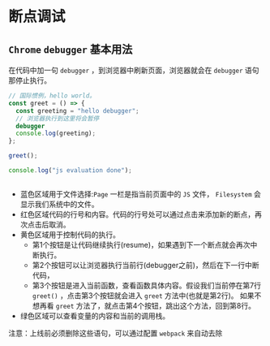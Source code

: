 # 断点调试

## `Chrome` `debugger` 基本用法

在代码中加一句 `debugger` ，到浏览器中刷新页面，浏览器就会在 `debugger` 语句那停止执行。

```js
// 国际惯例，hello world。
const greet = () => {
  const greeting = "hello debugger";
  // 浏览器执行到这里将会暂停
  debugger
  console.log(greeting);
};

greet();

console.log("js evaluation done");
```

<img :src="$withBase('/images/debugger.png')">

- 蓝色区域用于文件选择:`Page` 一栏是指当前页面中的 `JS` 文件， `Filesystem` 会显示我们系统中的文件。
- 红色区域代码的行号和内容。代码的行号处可以通过点击来添加新的断点，再次点击后取消。
- 黄色区域用于控制代码的执行。
  - 第1个按钮是让代码继续执行(resume)，如果遇到下一个断点就会再次中断执行。
  - 第2个按钮可以让浏览器执行当前行(debugger之前)，然后在下一行中断代码，
  - 第3个按钮是进入当前函数，查看函数具体内容。假设我们当前停在第7行 `greet()` ，点击第3个按钮就会进入 `greet` 方法中(也就是第2行)。
  如果不想再看 `greet` 方法了，就点击第4个按钮，跳出这个方法，回到第8行。
- 绿色区域可以查看变量的内容和当前的调用栈。

注意：上线前必须删除这些语句，可以通过配置 `webpack` 来自动去除
